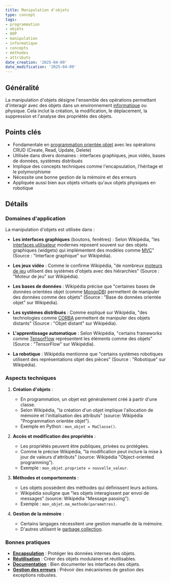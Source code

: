 ```yaml
---
title: Manipulation d'objets
type: concept
tags:
- programmation
- objets
- OOP
- manipulation
- informatique
- concepts
- méthodes
- attributs
date_creation: '2025-04-09'
date_modification: '2025-04-09'
---
```

## Généralité

La manipulation d'objets désigne l'ensemble des opérations permettant d'interagir avec des objets dans un environnement [informatique](https://fr.wikipedia.org/wiki/Informatique) ou physique. Cela inclut la création, la modification, le déplacement, la suppression et l'analyse des propriétés des objets.

## Points clés

- Fondamentale en [programmation orientée objet](https://fr.wikipedia.org/wiki/Programmation_orient%C3%A9e_objet) avec les opérations CRUD (Create, Read, Update, Delete)
- Utilisée dans divers domaines : interfaces graphiques, jeux vidéo, bases de données, systèmes distribués
- Implique des concepts techniques comme l'encapsulation, l'héritage et le polymorphisme
- Nécessite une bonne gestion de la mémoire et des erreurs
- Appliquée aussi bien aux objets virtuels qu'aux objets physiques en robotique

## Détails

### Domaines d'application

La manipulation d'objets est utilisée dans :

- **Les interfaces graphiques** (boutons, fenêtres) : Selon Wikipédia, "les [interfaces utilisateur](https://fr.wikipedia.org/wiki/Interface_utilisateur) modernes reposent souvent sur des objets graphiques (widgets) qui implémentent des modèles comme [MVC](https://fr.wikipedia.org/wiki/Mod%C3%A8le-vue-contr%C3%B4leur)" (Source : "Interface graphique" sur Wikipédia).

- **Les jeux vidéo** : Comme le confirme Wikipédia, "de nombreux [moteurs de jeu](https://fr.wikipedia.org/wiki/Moteur_de_jeu) utilisent des systèmes d'objets avec des hiérarchies" (Source : "Moteur de jeu" sur Wikipédia).

- **Les bases de données** : Wikipédia précise que "certaines bases de données orientées objet (comme [MongoDB](https://fr.wikipedia.org/wiki/MongoDB)) permettent de manipuler des données comme des objets" (Source : "Base de données orientée objet" sur Wikipédia).

- **Les systèmes distribués** : Comme expliqué sur Wikipédia, "des technologies comme [CORBA](https://fr.wikipedia.org/wiki/Common_Object_Request_Broker_Architecture) permettent de manipuler des objets distants" (Source : "Objet distant" sur Wikipédia).

- **L'apprentissage automatique** : Selon Wikipédia, "certains frameworks comme [TensorFlow](https://fr.wikipedia.org/wiki/TensorFlow) représentent les éléments comme des objets" (Source : "TensorFlow" sur Wikipédia).

- **La robotique** : Wikipédia mentionne que "certains systèmes robotiques utilisent des représentations objet des pièces" (Source : "Robotique" sur Wikipédia).

### Aspects techniques

1. **Création d'objets** :
   - En programmation, un objet est généralement créé à partir d'une classe.
   - Selon Wikipédia, "la création d'un objet implique l'allocation de mémoire et l'initialisation des attributs" (source: Wikipédia "Programmation orientée objet").
   - Exemple en Python : `mon_objet = MaClasse()`.

2. **Accès et modification des propriétés** :
   - Les propriétés peuvent être publiques, privées ou protégées.
   - Comme le précise Wikipédia, "la modification peut inclure la mise à jour de valeurs d'attributs" (source: Wikipédia "Object-oriented programming").
   - Exemple : `mon_objet.propriete = nouvelle_valeur`.

3. **Méthodes et comportements** :
   - Les objets possèdent des méthodes qui définissent leurs actions.
   - Wikipédia souligne que "les objets interagissent par envoi de messages" (source: Wikipédia "Message passing").
   - Exemple : `mon_objet.ma_methode(parametres)`.

4. **Gestion de la mémoire** :
   - Certains langages nécessitent une gestion manuelle de la mémoire.
   - D'autres utilisent le [garbage collection](https://fr.wikipedia.org/wiki/Ramasse-miettes_(informatique)).

### Bonnes pratiques

- **[Encapsulation](https://fr.wikipedia.org/wiki/Encapsulation_(programmation))** : Protéger les données internes des objets.
- **[Réutilisation](https://fr.wikipedia.org/wiki/R%C3%A9utilisation_de_code)** : Créer des objets modulaires et réutilisables.
- **[Documentation](https://fr.wikipedia.org/wiki/Documentation_logicielle)** : Bien documenter les interfaces des objets.
- **[Gestion des erreurs](https://fr.wikipedia.org/wiki/Gestion_des_exceptions)** : Prévoir des mécanismes de gestion des exceptions robustes.